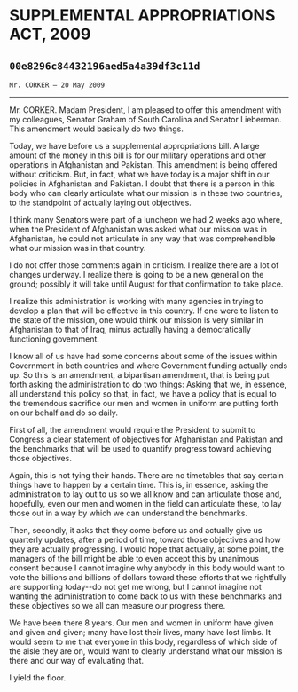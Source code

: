 # SUPPLEMENTAL APPROPRIATIONS ACT, 2009
## `00e8296c84432196aed5a4a39df3c11d`
`Mr. CORKER — 20 May 2009`

---


Mr. CORKER. Madam President, I am pleased to offer this amendment 
with my colleagues, Senator Graham of South Carolina and Senator 
Lieberman. This amendment would basically do two things.

Today, we have before us a supplemental appropriations bill. A large 
amount of the money in this bill is for our military operations and 
other operations in Afghanistan and Pakistan. This amendment is being 
offered without criticism. But, in fact, what we have today is a major 
shift in our policies in Afghanistan and Pakistan. I doubt that there 
is a person in this body who can clearly articulate what our mission is 
in these two countries, to the standpoint of actually laying out 
objectives.

I think many Senators were part of a luncheon we had 2 weeks ago 
where, when the President of Afghanistan was asked what our mission was 
in Afghanistan, he could not articulate in any way that was 
comprehendible what our mission was in that country.

I do not offer those comments again in criticism. I realize there are 
a lot of changes underway. I realize there is going to be a new general 
on the ground; possibly it will take until August for that confirmation 
to take place.

I realize this administration is working with many agencies in trying 
to develop a plan that will be effective in this country. If one were 
to listen to the state of the mission, one would think our mission is 
very similar in Afghanistan to that of Iraq, minus actually having a 
democratically functioning government.

I know all of us have had some concerns about some of the issues 
within Government in both countries and where Government funding 
actually ends up. So this is an amendment, a bipartisan amendment, that 
is being put forth asking the administration to do two things: Asking 
that we, in essence, all understand this policy so that, in fact, we 
have a policy that is equal to the tremendous sacrifice our men and 
women in uniform are putting forth on our behalf and do so daily.

First of all, the amendment would require the President to submit to 
Congress a clear statement of objectives for Afghanistan and Pakistan 
and the benchmarks that will be used to quantify progress toward 
achieving those objectives.

Again, this is not tying their hands. There are no timetables that 
say certain things have to happen by a certain time. This is, in 
essence, asking the administration to lay out to us so we all know and 
can articulate those and, hopefully, even our men and women in the 
field can articulate these, to lay those out in a way by which we can 
understand the benchmarks.

Then, secondly, it asks that they come before us and actually give us 
quarterly updates, after a period of time, toward those objectives and 
how they are actually progressing. I would hope that actually, at some 
point, the managers of the bill might be able to even accept this by 
unanimous consent because I cannot imagine why anybody in this body 
would want to vote the billions and billions of dollars toward these 
efforts that we rightfully are supporting today--do not get me wrong, 
but I cannot imagine not wanting the administration to come back to us 
with these benchmarks and these objectives so we all can measure our 
progress there.

We have been there 8 years. Our men and women in uniform have given 
and given and given; many have lost their lives, many have lost limbs. 
It would seem to me that everyone in this body, regardless of which 
side of the aisle they are on, would want to clearly understand what 
our mission is there and our way of evaluating that.

I yield the floor.